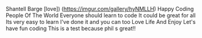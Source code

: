 Shantell Barge 
[love])
(https://imgur.com/gallery/hyNMLLH)
Happy Coding People Of The World
Everyone should learn to code
It could be great for all
Its very easy to learn 
I've done it and you can too
Love Life And Enjoy
Let's have fun coding
This is a test because phil s great!!